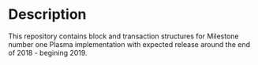 # Description

This repository contains block and transaction structures for Milestone number one Plasma implementation with expected release around the end of 2018 - begining 2019.